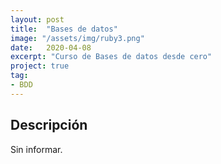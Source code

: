 ```yaml
---
layout: post
title:  "Bases de datos"
image: "/assets/img/ruby3.png"
date:   2020-04-08
excerpt: "Curso de Bases de datos desde cero"
project: true
tag:
- BDD
---
```


## Descripción

Sin informar.

